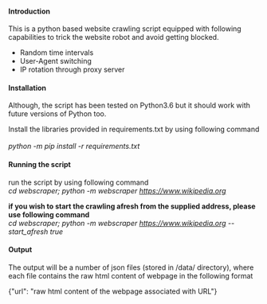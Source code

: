 #### Introduction
This is a python based website crawling script equipped with following capabilities to trick the website robot and avoid getting blocked. 
* Random time intervals
* User-Agent switching
* IP rotation through proxy server

#### Installation
Although, the script has been tested on Python3.6 but it should work with future versions of Python too. 

Install the libraries provided in requirements.txt by using following command <br />  
*python -m pip install -r requirements.txt*

#### Running the script
run the script by using following command <br />
*cd webscraper;*
*python -m webscraper https://www.wikipedia.org*

**if you wish to start the crawling afresh from the supplied address, please use following command** <br />
*cd webscraper;*
*python -m webscraper https://www.wikipedia.org --start_afresh true*

#### Output
The output will be a number of json files (stored in /data/ directory), where each file contains the raw html content of webpage in the following format

{"url": "raw html content of the webpage associated with URL"}
